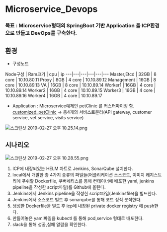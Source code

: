# Microservice_Devops
### 목표 : Microservice형태의 SpringBoot 기반 Application 을 ICP환경으로 만들고 DevOps를 구축한다.
## 환경

 * 구성노드
 
Node구성 | Ram크기 | cpu | ip
---|---|---|---|---|---
Master,Etcd | 32GB | 8 core | 10.10.80.11
Proxy | 8GB | 4 core | 10.10.89.12
Management | 16GB | 8 core | 10.10.89.13
VA | 16GB | 8 core | 10.10.89.14
Worker1 | 16GB | 4 core | 10.10.89.14
Worker2 | 16GB | 4 core | 10.10.89.15
Worker3 | 16GB | 4 core | 10.10.89.16
Worker4 | 16GB | 4 core | 10.10.89.17

* Application : Microservice예제인 petClinic 를 커스터마이징 함.
[customized_petClinic](https://github.com/yonwon01/petclinic-java "customized_petClinic_github_url") -> 총4개의 서비스로분리(API gateway, customer service, vet service, visits service)

 ![스크린샷 2019-02-27 오후 10.25.14.png](https://s3-ap-northeast-1.amazonaws.com/torchpad-production/wikis/10853/bDHhW49JRKKwPODp3fhA_%E1%84%89%E1%85%B3%E1%84%8F%E1%85%B3%E1%84%85%E1%85%B5%E1%86%AB%E1%84%89%E1%85%A3%E1%86%BA%202019-02-27%20%E1%84%8B%E1%85%A9%E1%84%92%E1%85%AE%2010.25.14.png)


## 시나리오

![스크린샷 2019-02-27 오후 10.28.55.png](https://s3-ap-northeast-1.amazonaws.com/torchpad-production/wikis/10853/DOfOyHOdRsuMdik8NM2n_%E1%84%89%E1%85%B3%E1%84%8F%E1%85%B3%E1%84%85%E1%85%B5%E1%86%AB%E1%84%89%E1%85%A3%E1%86%BA%202019-02-27%20%E1%84%8B%E1%85%A9%E1%84%92%E1%85%AE%2010.28.55.png)

1. ICP에 내장되있는 HELM 차트로 Jenkins, SonarQube 설치한다.
2. local에서 개발한 총 4가지 종류의 파일들(어플리케이션 소스코드, 이미지 레지스트리에 푸쉬할 Dockerfile, 쿠버네티스를 통해 컨테이너에 배포한 yaml, jenkins pipeline을 작성한 script파일)를 Github에 올린다.
3. Jenkins에서 Jenkins pipeline을 작성한 script파일(Jenkinsfile)을 빌드한다.
4. Jenkins에서 소스코드 빌드 후 sonarqube를 통해 코드 정적 분석한다.
5. 생성한 Dockerfile을 빌드 후 icp에 내장된 private docker registry 에 push한다.
6. 만들어놓은 yaml파일을 kubectl 를 통해 pod,service 형태로 배포한다.
7. slack을 통해 성공,실패 알람을 확인한다.




